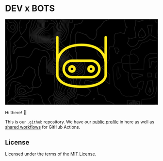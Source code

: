 # DEV x BOTS

![dev x bots logo](assets/banner.png)

Hi there! 👋

This is our `.github` repository. We have our [public profile](./profile) in
here as well as [shared workflows](./.github/workflows) for GitHub Actions.

## License

Licensed under the terms of the [MIT License](./LICENSE).
